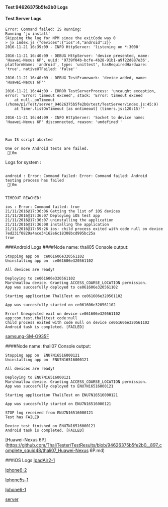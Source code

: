 #### Test 94626375b5fe2b0 Logs

#### Test Server Logs
```
Error: Command failed: IS Running:
Running 'jx install'
Skipping the log for NPM since the exitCode was 0
> jx index.js {"devices":{"ios":4,"android":2}}
2016-11-21 16:39:09 - INFO HttpServer: 'listening on *:3000'

2016-11-21 16:40:09 - DEBUG HttpServer: 'device presented, name: 'Huawei-Nexus 6P', uuid: '9739f04b-bcfe-4b28-91b1-a9f22d887e36', platformName: 'android', type: 'unittest', hasRequiredHardware: 'true', nativeUTFailed: 'false''

2016-11-21 16:40:09 - DEBUG TestFramework: 'device added, name: 'Huawei-Nexus 6P''

2016-11-21 16:44:09 - ERROR TestServerProcess: 'uncaught exception, error: 'Error: timeout exceed', stack: 'Error: timeout exceed
    at null._onTimeout (/home/pi/Test/server_94626375b5fe2b0/test/TestServer/index.js:45:9)
    at Timer.listOnTimeout [as ontimeout] (timers.js:120:15)''

2016-11-21 16:44:09 - INFO HttpServer: 'Socket to device name: 'Huawei-Nexus 6P' disconnected, reason: 'undefined''


 
Run IS script aborted
 
One or more Android tests are failed.
 [0m

```


Logs for system : 
```

android : Error: Command failed: Error: Command failed: Android testing process has failed
 [0m


TIMEOUT REACHED!

ios : Error: Command failed: true
21/11/2016@17:36:06 Getting the list of iOS devices 
21/11/2016@17:36:07 Deploying iOS test app 
21/11/2016@17:36:07 uninstalling the application 
21/11/2016@17:36:08 installing the application 
21/11/2016@17:59:26 ios: child process exited with code null on device 7ed231f0829a4ace34162e6c18308bcd995bc25a 
true

```
###Android Logs
####Node name: thali05
Console output:
```
Stopping app on  ce061606e320561102
Uninstalling app on  ce061606e320561102

All devices are ready!

Deploying to ce061606e320561102
Marshmallow device. Granting ACCESS_COARSE_LOCATION permission.
App was succesfully deployed to ce061606e320561102

Starting application ThaliTest on ce061606e320561102

App was succesfully started on ce061606e320561102

Error! Unexpected exit on device ce061606e320561102 app:com.test.thalitest code:null 
Child process exited with code null on device ce061606e320561102
Android task is completed. [FAILED]
```
[samsung-SM-G935F](https://github.com/ThaliTester/TestResults/blob/94626375b5fe2b0__897_complete_squid48/thali05_samsung-SM-G935F.md)

####Node name: thali07
Console output:
```
Stopping app on  ENU7N16516000121
Uninstalling app on  ENU7N16516000121

All devices are ready!

Deploying to ENU7N16516000121
Marshmallow device. Granting ACCESS_COARSE_LOCATION permission.
App was succesfully deployed to ENU7N16516000121

Starting application ThaliTest on ENU7N16516000121

App was succesfully started on ENU7N16516000121

STOP log received from ENU7N16516000121
Test has FAILED

Device test finished on ENU7N16516000121 
Android task is completed. [FAILED]
```
[Huawei-Nexus 6P](https://github.com/ThaliTester/TestResults/blob/94626375b5fe2b0__897_complete_squid48/thali07_Huawei-Nexus 6P.md)


###iOS Logs
[IpadAir2-1](https://github.com/ThaliTester/TestResults/blob/94626375b5fe2b0__897_complete_squid48/iOS_IpadAir2-1.md)

[Iphone6-2](https://github.com/ThaliTester/TestResults/blob/94626375b5fe2b0__897_complete_squid48/iOS_Iphone6-2.md)

[Iphone5s-1](https://github.com/ThaliTester/TestResults/blob/94626375b5fe2b0__897_complete_squid48/iOS_Iphone5s-1.md)

[Iphone6-1](https://github.com/ThaliTester/TestResults/blob/94626375b5fe2b0__897_complete_squid48/iOS_Iphone6-1.md)

[server](https://github.com/ThaliTester/TestResults/blob/94626375b5fe2b0__897_complete_squid48/iOS_server.md)





